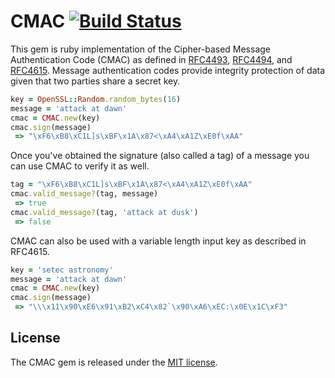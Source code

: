 # CMAC [![Build Status](https://secure.travis-ci.org/jtdowney/cmac.png?branch=master)](https://travis-ci.org/jtdowney/cmac)

This gem is ruby implementation of the Cipher-based Message Authentication Code (CMAC) as defined in [RFC4493](http://tools.ietf.org/html/rfc4493), [RFC4494](http://tools.ietf.org/html/rfc4494), and [RFC4615](http://tools.ietf.org/html/rfc4615). Message authentication codes provide integrity protection of data given that two parties share a secret key.

```ruby
key = OpenSSL::Random.random_bytes(16)
message = 'attack at dawn'
cmac = CMAC.new(key)
cmac.sign(message)
 => "\xF6\xB8\xC1L]s\xBF\x1A\x87<\xA4\xA1Z\xE0f\xAA"
```

Once you've obtained the signature (also called a tag) of a message you can use CMAC to verify it as well.

```ruby
tag = "\xF6\xB8\xC1L]s\xBF\x1A\x87<\xA4\xA1Z\xE0f\xAA"
cmac.valid_message?(tag, message)
 => true
cmac.valid_message?(tag, 'attack at dusk')
 => false
```

CMAC can also be used with a variable length input key as described in RFC4615.

```ruby
key = 'setec astronomy'
message = 'attack at dawn'
cmac = CMAC.new(key)
cmac.sign(message)
 => "\\\x11\x90\xE6\x91\xB2\xC4\x82`\x90\xA6\xEC:\x0E\x1C\xF3"
```

## License

The CMAC gem is released under the [MIT license](http://www.opensource.org/licenses/MIT).